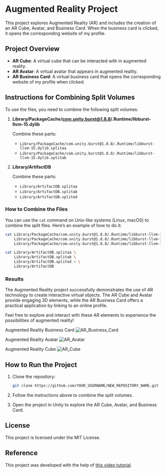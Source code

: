 
# Augmented Reality Project

This project explores Augmented Reality (AR) and includes the creation of an AR Cube, Avatar, and Business Card. When the business card is clicked, it opens the corresponding website of my profile.

## Project Overview

- **AR Cube**: A virtual cube that can be interacted with in augmented reality.
- **AR Avatar**: A virtual avatar that appears in augmented reality.
- **AR Business Card**: A virtual business card that opens the corresponding website of my profile when clicked.

## Instructions for Combining Split Volumes

To use the files, you need to combine the following split volumes:

1. **Library/PackageCache/com.unity.burst@1.8.8/.Runtime/libburst-llvm-15.dylib**

   Combine these parts:
   - `Library/PackageCache/com.unity.burst@1.8.8/.Runtime/libburst-llvm-15.dylib.splitaa`
   - `Library/PackageCache/com.unity.burst@1.8.8/.Runtime/libburst-llvm-15.dylib.splitab`

2. **Library/ArtifactDB**

   Combine these parts:
   - `Library/ArtifactDB.splitaa`
   - `Library/ArtifactDB.splitab`
   - `Library/ArtifactDB.splited`

### How to Combine the Files

You can use the `cat` command on Unix-like systems (Linux, macOS) to combine the split files. Here’s an example of how to do it:

```sh
cat Library/PackageCache/com.unity.burst@1.8.8/.Runtime/libburst-llvm-15.dylib.splitaa \
    Library/PackageCache/com.unity.burst@1.8.8/.Runtime/libburst-llvm-15.dylib.splitab > \
    Library/PackageCache/com.unity.burst@1.8.8/.Runtime/libburst-llvm-15.dylib

cat Library/ArtifactDB.splitaa \
    Library/ArtifactDB.splitab \
    Library/ArtifactDB.splited > \
    Library/ArtifactDB
```

### Results

The Augmented Reality project successfully demonstrates the use of AR technology to create interactive virtual objects. The AR Cube and Avatar provide engaging 3D elements, while the AR Business Card offers a practical application by linking to an online profile.

Feel free to explore and interact with these AR elements to experience the possibilities of augmented reality!

Augmented Reality Business Card
![AR_Business_Card](https://github.com/user-attachments/assets/215a88d1-59e4-4901-ac43-c48ea35ef31a)

Augmented Reality Avatar
![AR_Avatar](https://github.com/user-attachments/assets/502d9405-2785-452a-8105-d7175267f5e7)

Augmented Reality Cube
![AR_Cube](https://github.com/user-attachments/assets/dad072dd-adef-46fb-a3e4-2a10eadf52ad)

## How to Run the Project

1. Clone the repository:
   ```sh
   git clone https://github.com/YOUR_USERNAME/NEW_REPOSITORY_NAME.git
   ```

2. Follow the instructions above to combine the split volumes.

3. Open the project in Unity to explore the AR Cube, Avatar, and Business Card.

## License

This project is licensed under the MIT License.

## Reference

This project was developed with the help of [this video tutorial](https://www.youtube.com/watch?v=WzfDo2Wpxks&t=33748s).
```



